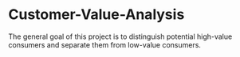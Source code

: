 # Customer-Value-Analysis
The general goal of this project is to distinguish potential high-value consumers and separate them from low-value consumers.
